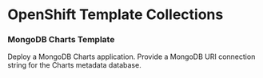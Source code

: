# OpenShift Template Collections

### MongoDB Charts Template

Deploy a MongoDB Charts application.  Provide a MongoDB URI connection string for the Charts metadata database.

